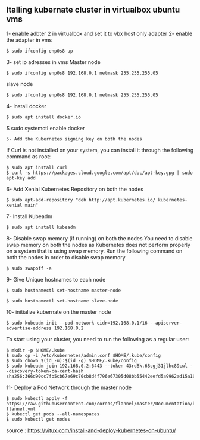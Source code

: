 ## Italling kubernate cluster in virtualbox ubuntu vms
1- enable adbter 2 in virtualbox and set it to vbx host only adapter
2- enable the adapter in vms
```
$ sudo ifconfig enp0s8 up
```
3- set ip adresses in vms
Master node 
```
$ sudo ifconfig enp0s8 192.168.0.1 netmask 255.255.255.05
```
slave node 
```
$ sudo ifconfig enp0s8 192.168.0.1 netmask 255.255.255.05
```
4- install docker
```
$ sudo apt install docker.io
```
$ sudo systemctl enable docker
```
5- Add the Kubernetes signing key on both the nodes
```
If Curl is not installed on your system, you can install it through the following command as root:
```
$ sudo apt install curl
$ curl -s https://packages.cloud.google.com/apt/doc/apt-key.gpg | sudo apt-key add
```
6- Add Xenial Kubernetes Repository on both the nodes
```
$ sudo apt-add-repository "deb http://apt.kubernetes.io/ kubernetes-xenial main"
```
7- Install Kubeadm
```
$ sudo apt install kubeadm
```
8- Disable swap memory (if running) on both the nodes
You need to disable swap memory on both the nodes as Kubernetes does not perform properly on a system that is using swap memory. Run the following command on both the nodes in order to disable swap memory
```
$ sudo swapoff -a
```
9- Give Unique hostnames to each node
```
$ sudo hostnamectl set-hostname master-node
```
```
$ sudo hostnamectl set-hostname slave-node
```
10- initialize kubernate on the master node 
```
$ sudo kubeadm init --pod-network-cidr=192.168.0.1/16 --apiserver-advertise-address 192.168.0.2
```
To start using your cluster, you need to run the following as a regular user:
```
$ mkdir -p $HOME/.kube
$ sudo cp -i /etc/kubernetes/admin.conf $HOME/.kube/config
$ sudo chown $(id -u):$(id -g) $HOME/.kube/config
$ sudo kubeadm join 192.168.0.2:6443 --token 43rd8k.68cgj31jlhc89cwl --discovery-token-ca-cert-hash sha256:366d90cc7fb5cb67e69c70cb8d4f796e67305d08bb55442eefd5a9962ad15a16
```
11- Deploy a Pod Network through the master node
```
$ sudo kubectl apply -f https://raw.githubusercontent.com/coreos/flannel/master/Documentation/kube-flannel.yml
$ kubectl get pods --all-namespaces
$ sudo kubectl get nodes
```

source : https://vitux.com/install-and-deploy-kubernetes-on-ubuntu/